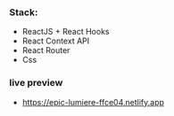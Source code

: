 ### Stack:
- ReactJS + React Hooks 
- React Context API
- React Router
- Css

### live preview
- https://epic-lumiere-ffce04.netlify.app
